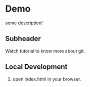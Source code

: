 # Demo

some description!

## Subheader

Watch tutorial to know more about git.

## Local Development

1. open index.html in your browser.
